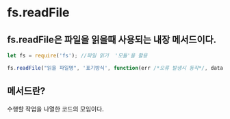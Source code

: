 # fs.readFile

## fs.readFile은 파일을 읽을때 사용되는 내장 메서드이다.

```js
let fs = require('fs'); //파일 읽기  '모듈'을 활용

fs.readFile("읽을 파일명", '표기방식', function(err /*오류 발생시 동작*/, data/*인자가 읽은 파일 데이터를 담는다.*/)
```

## 메서드란?

수행할 작업을 나열한 코드의 모임이다.